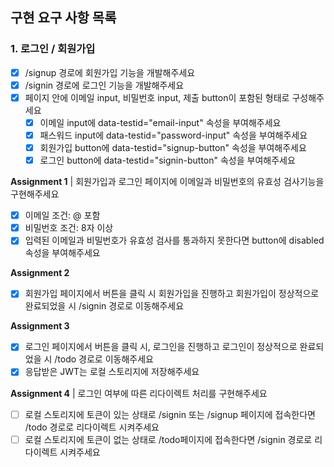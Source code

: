 ## 구현 요구 사항 목록

### 1. 로그인 / 회원가입

- [x] /signup 경로에 회원가입 기능을 개발해주세요
- [x] /signin 경로에 로그인 기능을 개발해주세요
- [x] 페이지 안에 이메일 input, 비밀번호 input, 제출 button이 포함된 형태로 구성해주세요
  - [x] 이메일 input에 data-testid="email-input" 속성을 부여해주세요
  - [x] 패스워드 input에 data-testid="password-input" 속성을 부여해주세요
  - [x] 회원가입 button에 data-testid="signup-button" 속성을 부여해주세요
  - [x] 로그인 button에 data-testid="signin-button" 속성을 부여해주세요

**Assignment 1** | 회원가입과 로그인 페이지에 이메일과 비밀번호의 유효성 검사기능을 구현해주세요

- [x] 이메일 조건: @ 포함
- [x] 비밀번호 조건: 8자 이상
- [x] 입력된 이메일과 비밀번호가 유효성 검사를 통과하지 못한다면 button에 disabled 속성을 부여해주세요

**Assignment 2**

- [x] 회원가입 페이지에서 버튼을 클릭 시 회원가입을 진행하고 회원가입이 정상적으로 완료되었을 시 /signin 경로로 이동해주세요

**Assignment 3**

- [x] 로그인 페이지에서 버튼을 클릭 시, 로그인을 진행하고 로그인이 정상적으로 완료되었을 시 /todo 경로로 이동해주세요
- [x] 응답받은 JWT는 로컬 스토리지에 저장해주세요

**Assignment 4** | 로그인 여부에 따른 리다이렉트 처리를 구현해주세요

- [ ] 로컬 스토리지에 토큰이 있는 상태로 /signin 또는 /signup 페이지에 접속한다면 /todo 경로로 리다이렉트 시켜주세요
- [ ] 로컬 스토리지에 토큰이 없는 상태로 /todo페이지에 접속한다면 /signin 경로로 리다이렉트 시켜주세요
